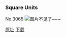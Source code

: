 ### Square Units
No.3065
![图片不见了~~~](https://imgs.xkcd.com/comics/square_units.png)

[原址](https://xkcd.com//3065) [下载](https://imgs.xkcd.com/comics/square_units.png)


